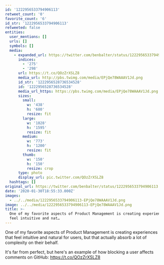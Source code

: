 ```yaml
---
id: '1222956533794906113'
retweet_count: '0'
favorite_count: '6'
id_str: '1222956533794906113'
retweeted: false
entities:
  user_mentions: []
  urls: []
  symbols: []
  media:
    - expanded_url: https://twitter.com/benbalter/status/1222956533794906113/photo/1
      indices:
        - '275'
        - '298'
      url: https://t.co/QOzZrXSLZ8
      media_url: http://pbs.twimg.com/media/EPjQe78WAAAV1Jd.png
      id_str: '1222956528736534528'
      id: '1222956528736534528'
      media_url_https: https://pbs.twimg.com/media/EPjQe78WAAAV1Jd.png
      sizes:
        small:
          w: '438'
          h: '680'
          resize: fit
        large:
          w: '1028'
          h: '1595'
          resize: fit
        medium:
          w: '773'
          h: '1200'
          resize: fit
        thumb:
          w: '150'
          h: '150'
          resize: crop
      type: photo
      display_url: pic.twitter.com/QOzZrXSLZ8
  hashtags: []
original_url: https://twitter.com/benbalter/status/1222956533794906113
date: '2020-01-30T18:55:33.000Z'
images:
  - ../../media/1222956533794906113-EPjQe78WAAAV1Jd.png
image: ../../media/1222956533794906113-EPjQe78WAAAV1Jd.png
title: >-
  One of my favorite aspects of Product Management is creating experiences that
  feel intuitive and nat…
---
```


One of my favorite aspects of Product Management is creating experiences that feel intuitive and natural for users, but that actually absorb a lot of complexity on their behalf.

It's far from perfect, but here's an example of how blocking a user affects comments on GitHub: https://t.co/QOzZrXSLZ8